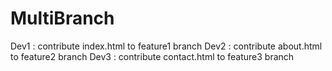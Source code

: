 # MultiBranch

Dev1 : contribute index.html to feature1 branch
Dev2 : contribute about.html to feature2 branch
Dev3 : contribute contact.html to feature3 branch
